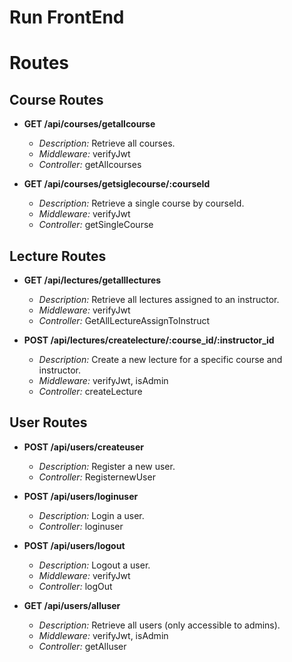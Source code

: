 # Run FrontEnd

# Routes

## Course Routes

- **GET /api/courses/getallcourse**

  - _Description:_ Retrieve all courses.
  - _Middleware:_ verifyJwt
  - _Controller:_ getAllcourses

- **GET /api/courses/getsiglecourse/:courseId**
  - _Description:_ Retrieve a single course by courseId.
  - _Middleware:_ verifyJwt
  - _Controller:_ getSingleCourse

## Lecture Routes

- **GET /api/lectures/getalllectures**

  - _Description:_ Retrieve all lectures assigned to an instructor.
  - _Middleware:_ verifyJwt
  - _Controller:_ GetAllLectureAssignToInstruct

- **POST /api/lectures/createlecture/:course_id/:instructor_id**
  - _Description:_ Create a new lecture for a specific course and instructor.
  - _Middleware:_ verifyJwt, isAdmin
  - _Controller:_ createLecture

## User Routes

- **POST /api/users/createuser**

  - _Description:_ Register a new user.
  - _Controller:_ RegisternewUser

- **POST /api/users/loginuser**

  - _Description:_ Login a user.
  - _Controller:_ loginuser

- **POST /api/users/logout**

  - _Description:_ Logout a user.
  - _Middleware:_ verifyJwt
  - _Controller:_ logOut

- **GET /api/users/alluser**
  - _Description:_ Retrieve all users (only accessible to admins).
  - _Middleware:_ verifyJwt, isAdmin
  - _Controller:_ getAlluser

